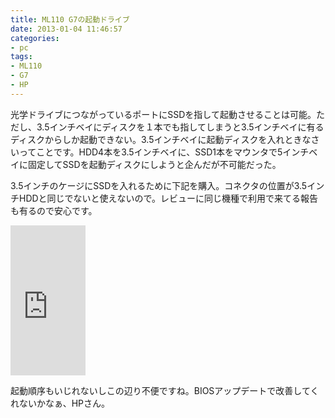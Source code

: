 ```yaml
---
title: ML110 G7の起動ドライブ
date: 2013-01-04 11:46:57
categories:
- pc
tags:
- ML110
- G7
- HP
---
```

光学ドライブにつながっているポートにSSDを指して起動させることは可能。ただし、3.5インチベイにディスクを１本でも指してしまうと3.5インチベイに有るディスクからしか起動できない。3.5インチベイに起動ディスクを入れときなさいってことです。HDD4本を3.5インチベイに、SSD1本をマウンタで5インチベイに固定してSSDを起動ディスクにしようと企んだが不可能だった。

3.5インチのケージにSSDを入れるために下記を購入。コネクタの位置が3.5インチHDDと同じでないと使えないので。レビューに同じ機種で利用で来てる報告も有るので安心です。

<iframe style="width: 120px; height: 240px;" src="http://rcm-jp.amazon.co.jp/e/cm?lt1=_blank&amp;bc1=000000&amp;IS1=1&amp;bg1=FFFFFF&amp;fc1=000000&amp;lc1=0000FF&amp;t=i4djp-22&amp;o=9&amp;p=8&amp;l=as1&amp;m=amazon&amp;f=ifr&amp;ref=qf_sp_asin_til&amp;asins=B0088QXTK6" height="240" width="320" frameborder="0" marginwidth="0" marginheight="0" scrolling="no"></iframe>

起動順序もいじれないしこの辺り不便ですね。BIOSアップデートで改善してくれないかなぁ、HPさん。
